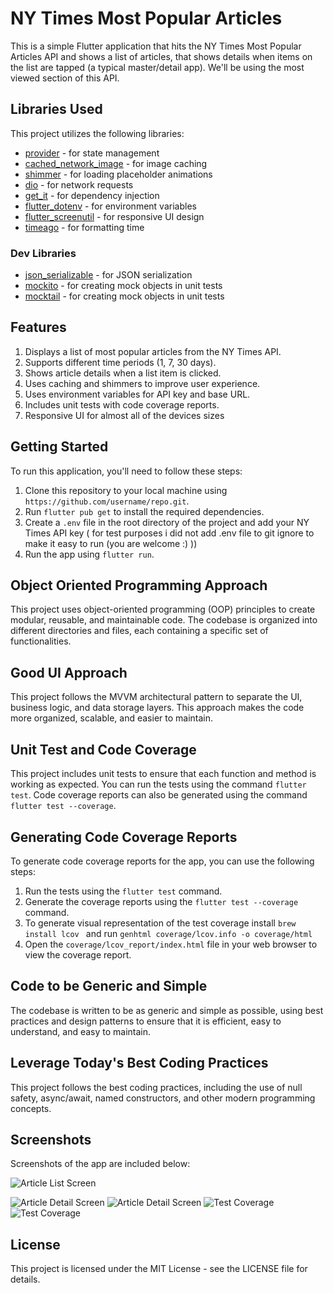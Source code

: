 # NY Times Most Popular Articles

This is a simple Flutter application that hits the NY Times Most Popular Articles API and shows a list of articles, that shows details when items on the list are tapped (a typical master/detail app). We'll be using the most viewed section of this API.

## Libraries Used

This project utilizes the following libraries:

- [provider](https://pub.dev/packages/provider) - for state management
- [cached_network_image](https://pub.dev/packages/cached_network_image) - for image caching
- [shimmer](https://pub.dev/packages/shimmer) - for loading placeholder animations
- [dio](https://pub.dev/packages/dio) - for network requests
- [get_it](https://pub.dev/packages/get_it) - for dependency injection
- [flutter_dotenv](https://pub.dev/packages/flutter_dotenv) - for environment variables
- [flutter_screenutil](https://pub.dev/packages/flutter_screenutil) - for responsive UI design
- [timeago](https://pub.dev/packages/timeago) - for formatting time

### Dev Libraries

- [json_serializable](https://pub.dev/packages/json_serializable) - for JSON serialization
- [mockito](https://pub.dev/packages/mockito) - for creating mock objects in unit tests
- [mocktail](https://pub.dev/packages/mocktail) - for creating mock objects in unit tests

## Features
1. Displays a list of most popular articles from the NY Times API.
2. Supports different time periods (1, 7, 30 days).
3. Shows article details when a list item is clicked.
4. Uses caching and shimmers to improve user experience.
5. Uses environment variables for API key and base URL.
6. Includes unit tests with code coverage reports.
7. Responsive UI for almost all of the devices sizes

## Getting Started

To run this application, you'll need to follow these steps:

1. Clone this repository to your local machine using `https://github.com/username/repo.git`.
2. Run `flutter pub get` to install the required dependencies.
3. Create a `.env` file in the root directory of the project and add your NY Times API key ( for test purposes i did not add .env file to git ignore to make it easy to run (you are welcome :) ))
4. Run the app using `flutter run`.

## Object Oriented Programming Approach

This project uses object-oriented programming (OOP) principles to create modular, reusable, and maintainable code. The codebase is organized into different directories and files, each containing a specific set of functionalities.

## Good UI Approach

This project follows the MVVM architectural pattern to separate the UI, business logic, and data storage layers. This approach makes the code more organized, scalable, and easier to maintain.

## Unit Test and Code Coverage

This project includes unit tests to ensure that each function and method is working as expected. You can run the tests using the command `flutter test`. Code coverage reports can also be generated using the command `flutter test --coverage`.

## Generating Code Coverage Reports

To generate code coverage reports for the app, you can use the following steps:

1. Run the tests using the `flutter test` command.
2. Generate the coverage reports using the `flutter test --coverage` command.
3. To generate visual representation of the test coverage install `brew install lcov ` and run `genhtml coverage/lcov.info -o coverage/html`
4. Open the `coverage/lcov_report/index.html` file in your web browser to view the coverage report.

## Code to be Generic and Simple

The codebase is written to be as generic and simple as possible, using best practices and design patterns to ensure that it is efficient, easy to understand, and easy to maintain.

## Leverage Today's Best Coding Practices

This project follows the best coding practices, including the use of null safety, async/await, named constructors, and other modern programming concepts.

## Screenshots

Screenshots of the app are included below:

![Article List Screen](https://github.com/alamen-pgooja/ny_times_pop_articles/blob/main/screenshots/1.png)

![Article Detail Screen](https://github.com/alamen-pgooja/times_article_app/blob/main/screenshots/2.png)
![Article Detail Screen](https://github.com/alamen-pgooja/times_article_app/blob/main/screenshots/3.png)
![Test Coverage](https://github.com/alamen-pgooja/times_article_app/blob/main/screenshots/test1.png)
![Test Coverage](https://github.com/alamen-pgooja/times_article_app/blob/main/screenshots/test2.png)

## License

This project is licensed under the MIT License - see the LICENSE file for details.
